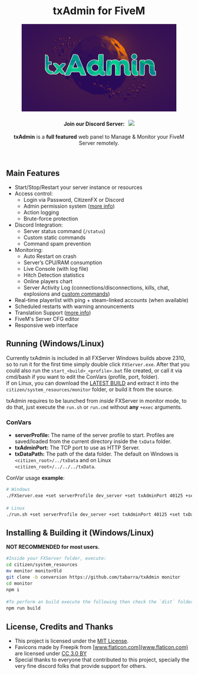 <p align="center">
	<h1 align="center">
		txAdmin for FiveM
	</h1>
	<p align="center">
		<img width="420" height="237" src="docs/banner.png">
	</p>
	<h4 align="center">
		Join our Discord Server: &nbsp; <a href="https://discord.gg/f3TsfvD"><img src="https://discordapp.com/api/guilds/577993482761928734/widget.png?style=shield"></img></a>
	</h4>
	<p align="center">
		<b>txAdmin</b> is a <b>full featured</b> web panel to Manage & Monitor your FiveM Server remotely.
	</p>
</p>

<br/>


## Main Features
- Start/Stop/Restart your server instance or resources
- Access control:
	- Login via Password, CitizenFX or Discord
	- Admin permission system ([more info](docs/permissions.md))
	- Action logging
	- Brute-force protection
- Discord Integration:
	- Server status command (`/status`)
	- Custom static commands
	- Command spam prevention
- Monitoring:
	- Auto Restart on crash
	- Server’s CPU/RAM consumption
	- Live Console (with log file)
	- Hitch Detection statistics
	- Online players chart
	- Server Activity Log (connections/disconnections, kills, chat, explosions and [custom commands](docs/extra_logging.md))
- Real-time playerlist with ping + steam-linked accounts (when available)
- Scheduled restarts with warning announcements
- Translation Support ([more info](docs/translation.md))
- FiveM's Server CFG editor
- Responsive web interface


## Running (Windows/Linux)
Currently txAdmin is included in all FXServer Windows builds above 2310, so to run it for the first time simply double click `FXServer.exe`. After that you could also run the `start_<build>_<profile>.bat` file created, or call it via cmd/bash if you want to edit the ConVars (profile, port, folder).  
If on Linux, you can download the [LATEST BUILD](https://github.com/tabarra/txAdmin/releases/latest) and extract it into the `citizen/system_resources/monitor` folder, or build it from the source.  
  
txAdmin requires to be launched from *inside* FXServer in monitor mode, to do that, just execute the `run.sh` or `run.cmd` without **any** `+exec` arguments.  
  
### ConVars
- **serverProfile:** The name of the server profile to start. Profiles are saved/loaded from the current directory inside the `txData` folder.
- **txAdminPort:** The TCP port to use as HTTP Server.
- **txDataPath:** The path of the data folder. The default on Windows is `<citizen_root>/../txData` and on Linux `<citizen_root>/../../../txData`.
  
ConVar usage **example**:  
```bash
# Windows
./FXServer.exe +set serverProfile dev_server +set txAdminPort 40125 +set txDataPath "%userprofile%/Desktop/txData"

# Linux
./run.sh +set serverProfile dev_server +set txAdminPort 40125 +set txDataPath "~/fxserver/txData"
```

## Installing & Building it (Windows/Linux)
**NOT RECOMMENDED for most users.**

```bash
#Inside your FXServer folder, execute:
cd citizen/system_resources
mv monitor monitorOld
git clone -b conversion https://github.com/tabarra/txAdmin monitor
cd monitor
npm i

#To perform an build execute the following then check the `dist` folder.
npm run build
```


## License, Credits and Thanks
- This project is licensed under the [MIT License](https://github.com/tabarra/txAdmin/blob/master/LICENSE).
- Favicons made by Freepik from [www.flaticon.com](www.flaticon.com) are licensed under [CC 3.0 BY](http://creativecommons.org/licenses/by/3.0/)
- Special thanks to everyone that contributed to this project, specially the very fine discord folks that provide support for others.
